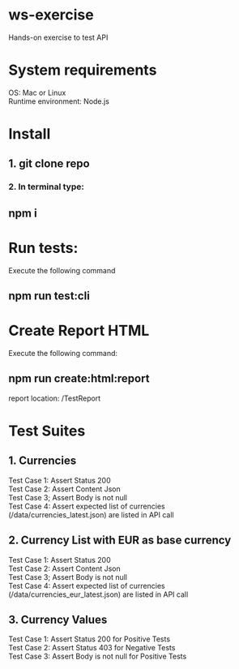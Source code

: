 # ws-exercise
Hands-on exercise to test API

# System requirements
OS: Mac or Linux\
Runtime environment: Node.js

# Install

## 1. git clone repo
### 2. In terminal type: 
## npm i

# Run tests: 
Execute the following command
## npm run test:cli

# Create Report HTML
Execute the following command:
## npm run create:html:report
report location:  /TestReport

# Test Suites

## 1. Currencies
Test Case 1: Assert Status 200\
Test Case 2: Assert Content Json\
Test Case 3; Assert Body is not null\
Test Case 4: Assert expected list of currencies (/data/currencies_latest.json) are listed in API call 

## 2. Currency List with EUR as base currency
Test Case 1: Assert Status 200\
Test Case 2: Assert Content Json\
Test Case 3; Assert Body is not null\
Test Case 4: Assert expected list of currencies (/data/currencies_eur_latest.json) are listed in API call 

## 3. Currency Values
Test Case 1: Assert Status 200 for Positive Tests\
Test Case 2: Assert Status 403 for Negative Tests\
Test Case 3: Assert Body is not null for Positive Tests 
